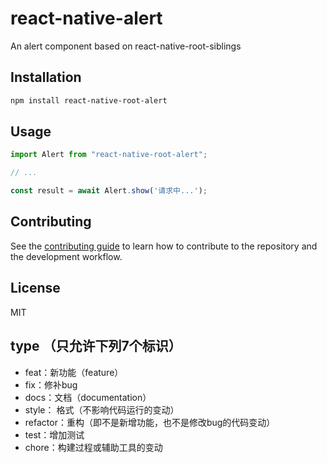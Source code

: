 # react-native-alert

An alert component based on react-native-root-siblings

## Installation

```sh
npm install react-native-root-alert
```

## Usage

```js
import Alert from "react-native-root-alert";

// ...

const result = await Alert.show('请求中...');
```

## Contributing

See the [contributing guide](CONTRIBUTING.md) to learn how to contribute to the repository and the development workflow.

## License

MIT

## type （只允许下列7个标识）
- feat：新功能（feature）
- fix：修补bug
- docs：文档（documentation）
- style： 格式（不影响代码运行的变动）
- refactor：重构（即不是新增功能，也不是修改bug的代码变动）
- test：增加测试
- chore：构建过程或辅助工具的变动

